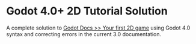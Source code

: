 # Godot 4.0+ 2D Tutorial Solution

A complete solution to [Godot Docs >> Your first 2D game](https://docs.godotengine.org/en/latest/getting_started/first_2d_game/index.html) using Godot 4.0 syntax and correcting errors in the current 3.0 documentation.
